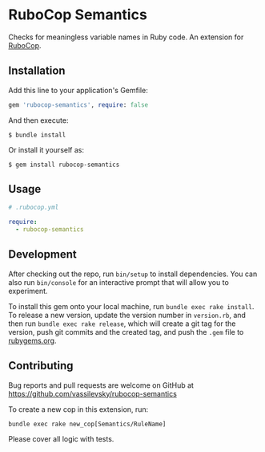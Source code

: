 # RuboCop Semantics

Checks for meaningless variable names in Ruby code. An extension for [RuboCop](https://rubocop.org).

## Installation

Add this line to your application's Gemfile:

```ruby
gem 'rubocop-semantics', require: false
```

And then execute:

    $ bundle install

Or install it yourself as:

    $ gem install rubocop-semantics

## Usage

```yaml
# .rubocop.yml

require:
  - rubocop-semantics
```

## Development

After checking out the repo, run `bin/setup` to install dependencies.
You can also run `bin/console` for an interactive prompt that will allow you to experiment.

To install this gem onto your local machine, run `bundle exec rake install`.
To release a new version, update the version number in `version.rb`,
and then run `bundle exec rake release`,
which will create a git tag for the version,
push git commits and the created tag,
and push the `.gem` file to [rubygems.org](https://rubygems.org).

## Contributing

Bug reports and pull requests are welcome on GitHub at https://github.com/vassilevsky/rubocop-semantics

To create a new cop in this extension, run:

    bundle exec rake new_cop[Semantics/RuleName]

Please cover all logic with tests.
